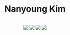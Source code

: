 
<div align="center">
  
  <h1>Nanyoung Kim</h1>

  <br>
  <img src="https://img.shields.io/badge/NestJS-E0234E?style=for-the-badge&logo=NestJS&logoColor=black"/>
  <img src="https://img.shields.io/badge/NextJS-010101?style=for-the-badge&logo=Next.js&logoColor=white"/>
  <img src="https://img.shields.io/badge/Solidity-cecece?style=for-the-badge&logo=Solidity&logoColor=black"/>
  <img src="https://img.shields.io/badge/Web3-ffffff?style=for-the-badge&logo=Web3.js&logoColor=fc9303"/>
  
</div>
